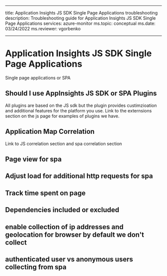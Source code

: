 
---

title: Application Insights JS SDK Single Page Applications troubleshooting 
description: Troubleshooting guide for Application Insights JS SDK Single Page Applications
services: azure-monitor
ms.topic: conceptual
ms.date: 03/24/2022
ms.reviewer: vgorbenko

---

# Application Insights JS SDK Single Page Applications

Single page applications or SPA

## Should I use AppInsights JS SDK or SPA Plugins

All plugins are based on the JS sdk but the plugin provides custimzioation and additional features for the platform you use. Link to the externsions section on the js page for examples of plugins we have.

## Application Map Correlation

Link to JS correlation section and spa correlation section

## Page view for spa
## Adjust load for additional http requests for spa
## Track time spent on page
## Dependencies included or excluded
## enable collection of ip addresses and geolocation for browser by default we don't collect
## authenticated user vs anonymous users collecting from spa
